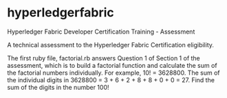 # hyperledgerfabric
Hyperledger Fabric Developer Certification Training - Assessment

A technical assessment to the Hyperledger Fabric Certification eligibility.

The first ruby file, factorial.rb answers Question 1 of Section 1 of the assessment, which is to build a factorial function and calculate the sum of the factorial numbers individually. For example, 10! = 3628800. The sum of the individual digits in 3628800 = 3 + 6 + 2 + 8 + 8 + 0 + 0 = 27. Find the sum of the digits in the number 100!


